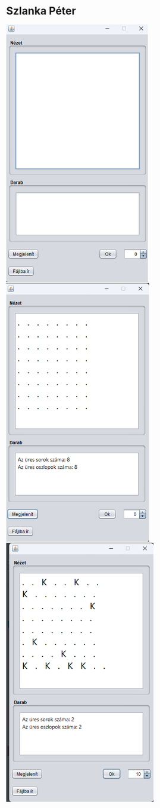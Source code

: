 # Szlanka Péter
![alt text](https://github.com/szlankapeter/Kiralyno/blob/main/kep1.png?raw=true)
![alt text](https://github.com/szlankapeter/Kiralyno/blob/main/kep2.png?raw=true)
![alt text](https://github.com/szlankapeter/Kiralyno/blob/main/kep3.png?raw=true)
